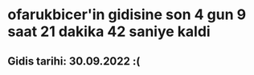# ofarukbicer'in gidisine son 4 gun 9 saat 21 dakika 42 saniye kaldi

## Gidis tarihi: 30.09.2022 :(